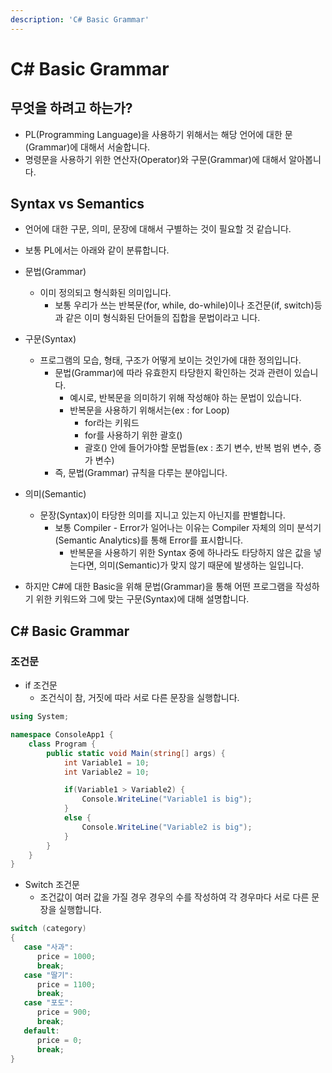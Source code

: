 ```yaml
---
description: 'C# Basic Grammar'
---
```


# C\# Basic Grammar

## 무엇을 하려고 하는가?

* PL\(Programming Language\)을 사용하기 위해서는 해당 언어에 대한 문\(Grammar\)에 대해서 서술합니다.
* 명령문을 사용하기 위한 연산자\(Operator\)와 구문\(Grammar\)에 대해서 알아봅니다.

## Syntax vs Semantics

* 언어에 대한 구문, 의미, 문장에 대해서 구별하는 것이 필요할 것 같습니다.
* 보통 PL에서는 아래와 같이 분류합니다.



* 문법\(Grammar\)
  * 이미 정의되고 형식화된 의미입니다.
    * 보통 우리가 쓰는 반복문\(for, while, do-while\)이나 조건문\(if, switch\)등과 같은 이미 형식화된 단어들의 집합을 문법이라고 니다.
* 구문\(Syntax\)
  * 프로그램의 모습, 형태, 구조가 어떻게 보이는 것인가에 대한 정의입니다.
    * 문법\(Grammar\)에 따라 유효한지 타당한지 확인하는 것과 관련이 있습니다.
      * 예시로, 반복문을 의미하기 위해 작성해야 하는 문법이 있습니다.
      * 반복문을 사용하기 위해서는\(ex : for Loop\)
        * for라는 키워드
        * for를 사용하기 위한 괄호\(\)
        * 괄호\(\) 안에 들어가야할 문법들\(ex : 초기 변수, 반복 범위 변수, 증가 변수\)
    * 즉, 문법\(Grammar\) 규칙을 다루는 분야입니다.
* 의미\(Semantic\)
  * 문장\(Syntax\)이 타당한 의미를 지니고 있는지 아닌지를 판별합니다.
    * 보통 Compiler - Error가 일어나는 이유는 Compiler 자체의 의미 분석기\(Semantic Analytics\)를 통해 Error를 표시합니다.
      * 반복문을 사용하기 위한 Syntax 중에 하나라도 타당하지 않은 값을 넣는다면, 의미\(Semantic\)가 맞지 않기 때문에 발생하는 일입니다.



* 하지만 C\#에 대한 Basic을 위해 문법\(Grammar\)을 통해 어떤 프로그램을 작성하기 위한 키워드와 그에 맞는 구문\(Syntax\)에 대해 설명합니다.





## C\# Basic Grammar

### 조건문

* if 조건문
  * 조건식이 참, 거짓에 따라 서로 다른 문장을 실행합니다.

```csharp
using System;

namespace ConsoleApp1 {
    class Program {
        public static void Main(string[] args) {
            int Variable1 = 10;
            int Variable2 = 10;

            if(Variable1 > Variable2) {
                Console.WriteLine("Variable1 is big");
            }
            else {
                Console.WriteLine("Variable2 is big");
            }
        }
    }
}
```

* Switch 조건문
  * 조건값이 여러 값을 가질 경우 경우의 수를 작성하여 각 경우마다 서로 다른 문장을 실행합니다.

```csharp
switch (category)
{
   case "사과":
      price = 1000;
      break;
   case "딸기":
      price = 1100;
      break;
   case "포도":
      price = 900;
      break;
   default:
      price = 0;
      break;
}
```

